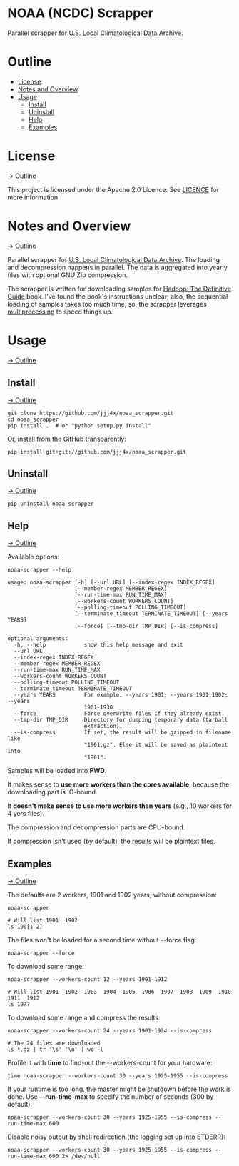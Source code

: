 # NOAA (NCDC) Scrapper

Parallel scrapper for [U.S. Local Climatological Data Archive](https://www.ncei.noaa.gov/data/global-hourly/archive/isd/).


# Outline

* [License](#license)
* [Notes and Overview](#notes-and-overview)
* [Usage](#usage)
  * [Install](#install)
  * [Uninstall](#uninstall)
  * [Help](#help)
  * [Examples](#examples)


# License
[-> Outline](#outline)

This project is licensed under the Apache 2.0 Licence. See [LICENCE](./LICENSE)
for more information.


# Notes and Overview
[-> Outline](#outline)

Parallel scrapper for [U.S. Local Climatological Data Archive](https://www.ncei.noaa.gov/data/global-hourly/archive/isd/).
The loading and decompression happens in parallel. The data is aggregated into
yearly files with optional GNU Zip compression.

The scrapper is written for downloading samples for
[Hadoop: The Definitive Guide](https://github.com/tomwhite/hadoop-book/) book.
I've found the book's instructions unclear; also, the sequential loading of
samples takes too much time, so, the scrapper leverages
[multiprocessing](https://docs.python.org/3/library/multiprocessing.html)
to speed things up.


# Usage
[-> Outline](#outline)

## Install
[-> Outline](#outline)

```shell script
git clone https://github.com/jjj4x/noaa_scrapper.git
cd noaa_scrapper
pip install .  # or "python setup.py install"
```

Or, install from the GitHub transparently:
```shell script
pip install git+git://github.com/jjj4x/noaa_scrapper.git
```

## Uninstall
[-> Outline](#outline)

```shell script
pip uninstall noaa_scrapper
```

## Help
[-> Outline](#outline)

Available options:
```shell script
noaa-scrapper --help
```

```text
usage: noaa-scrapper [-h] [--url URL] [--index-regex INDEX_REGEX]
                     [--member-regex MEMBER_REGEX]
                     [--run-time-max RUN_TIME_MAX]
                     [--workers-count WORKERS_COUNT]
                     [--polling-timeout POLLING_TIMEOUT]
                     [--terminate_timeout TERMINATE_TIMEOUT] [--years YEARS]
                     [--force] [--tmp-dir TMP_DIR] [--is-compress]

optional arguments:
  -h, --help            show this help message and exit
  --url URL
  --index-regex INDEX_REGEX
  --member-regex MEMBER_REGEX
  --run-time-max RUN_TIME_MAX
  --workers-count WORKERS_COUNT
  --polling-timeout POLLING_TIMEOUT
  --terminate_timeout TERMINATE_TIMEOUT
  --years YEARS         For example: --years 1901; --years 1901,1902; --years
                        1901-1930
  --force               Force overwrite files if they already exist.
  --tmp-dir TMP_DIR     Directory for dumping temporary data (tarball
                        extraction).
  --is-compress         If set, the result will be gzipped in filename like
                        "1901.gz". Else it will be saved as plaintext into
                        "1901".
```

Samples will be loaded into **PWD**.

It makes sense to **use more workers than the cores available**,
because the downloading part is IO-bound.

It **doesn't make sense to use more workers than years** (e.g., 10 workers for 4 yers files).

The compression and decompression parts are CPU-bound.

If compression isn't used (by default), the results will be plaintext files.

## Examples
[-> Outline](#outline)

The defaults are 2 workers, 1901 and 1902 years, without compression:
```shell script
noaa-scrapper

# Will list 1901  1902
ls 190[1-2]
```

The files won't be loaded for a second time without --force flag:
```shell script
noaa-scrapper --force
```

To download some range:
```shell script
noaa-scrapper --workers-count 12 --years 1901-1912

# Will list 1901  1902  1903  1904  1905  1906  1907  1908  1909  1910  1911  1912
ls 19??
```

To download some range and compress the results:
```shell script
noaa-scrapper --workers-count 24 --years 1901-1924 --is-compress

# The 24 files are downloaded
ls *.gz | tr '\s' '\n' | wc -l
```

Profile it with **time** to find-out the --workers-count for your hardware:
```shell script
time noaa-scrapper --workers-count 30 --years 1925-1955 --is-compress
```

If your runtime is too long, the master might be shutdown before the work is done.
Use **--run-time-max** to specify the number of seconds (300 by default):
```shell script
noaa-scrapper --workers-count 30 --years 1925-1955 --is-compress --run-time-max 600
```

Disable noisy output by shell redirection (the logging set up into STDERR):
```shell script
noaa-scrapper --workers-count 30 --years 1925-1955 --is-compress --run-time-max 600 2> /dev/null
```
